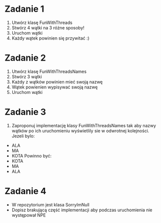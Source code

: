 # Zadanie 1
  1) Utwórz klasę FunWithThreads
  2) Stwórz 4 wątki na 3 różne sposoby!
  3) Uruchom wątki
  4) Każdy wątek powinien się przywitać :)
# Zadanie 2
  1) Utwórz klasę FunWithThreadsNames
  2) Stwórz 3 wątki
  3) Każdy z wątków powinien mieć swoją nazwę 
  4) Wątek powienien wypisywać swoją nazwę
  5) Uruchom wątki
# Zadanie 3 
  1) Zaproponuj implementację klasy FunWithThreadsNames tak aby nazwy wątków po ich uruchomieniu wyświetlily sie w odwrotnej kolejności.
  Jezeli bylo: 
   - ALA
   - MA
   - KOTA
  Powinno być:
   - KOTA
   - MA
   - ALA
# Zadanie 4
  - W repozytorium jest klasa SorryImNull
  - Dopisz brakującą część implementacji aby podczas uruchomienia nie występował NPE